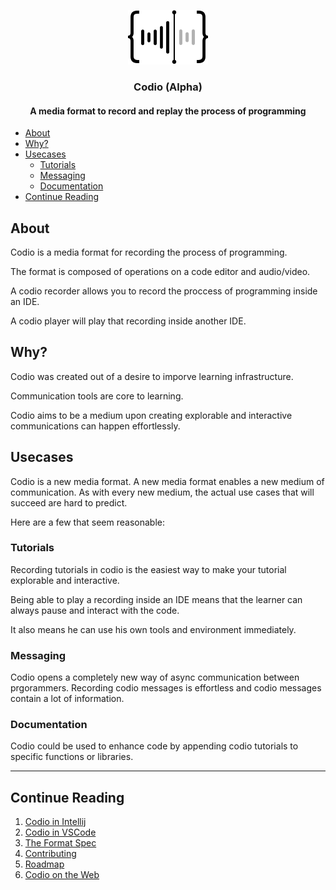  <p align="center">
  <img src="./assets/black_small.png" alt="Codio logo"/>
</p>
<h3 align="center">
Codio (Alpha)
</h3>
<h4 align="center">
  A media format to record and replay the process of programming
</h4>


  - [About](#about)
  - [Why?](#why)
  - [Usecases](#usecases)
    - [Tutorials](#tutorials)
    - [Messaging](#messaging)
    - [Documentation](#documentation)
  - [Continue Reading](#continue-reading)


## About
Codio is a media format for recording the process of programming.

The format is composed of operations on a code editor and audio/video.

A codio recorder allows you to record the proccess of programming inside an IDE.

A codio player will play that recording inside another IDE.

## Why?

Codio was created out of a desire to imporve learning infrastructure.

Communication tools are core to learning.

Codio aims to be a medium upon creating explorable and interactive communications can happen effortlessly.

## Usecases

Codio is a new media format. A new media format enables a new medium of communication. As with every new medium, the actual use cases that will succeed are hard to predict.

Here are a few that seem reasonable:

### Tutorials

Recording tutorials in codio is the easiest way to make your tutorial explorable and interactive.

Being able to play a recording inside an IDE means that the learner can always pause and interact with the code.

It also means he can use his own tools and environment immediately.

### Messaging

Codio opens a completely new way of async communication between prgorammers. Recording codio messages is effortless and codio messages contain a lot of information.

### Documentation
Codio could be used to enhance code by appending codio tutorials to specific functions or libraries.

***
## Continue Reading
1) [Codio in Intellij](./docs/intellij-docs.md)
2) [Codio in VSCode](./docs/vscode-docs.md)
3) [The Format Spec](./docs/spec.md)
4) [Contributing](./docs/contributing.md)
5) [Roadmap](./docs/roadmap.md)
6) [Codio on the Web](./docs/web-docs.md)



